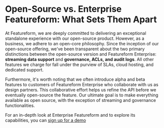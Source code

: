 # Open-Source vs. Enterprise Featureform: What Sets Them Apart

At Featureform, we are deeply committed to delivering an exceptional standalone experience with our open-source product. However, as a business, we adhere to an open-core philosophy. Since the inception of our open-source offering, we've been transparent about the two primary distinctions between the open-source version and Featureform Enterprise: **streaming data support** and **governance, ACLs, and audit logs**. All other features we charge for fall under the purview of SLAs, cloud hosting, and dedicated support.

Furthermore, it's worth noting that we often introduce alpha and beta features to customers of Featureform Enterprise who collaborate with us as design partners. This collaborative effort helps us refine the API before we eventually open-source the feature. Our ultimate goal is to make everything available as open source, with the exception of streaming and governance functionalities.

For an in-depth look at Enterprise Featureform and to explore its capabilities, you can [sign up for a demo](https://calendly.com/d/y5h-jpf-gj7/featureform-intro-call)
